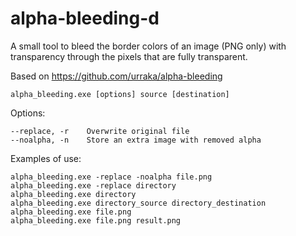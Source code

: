# alpha-bleeding-d
A small tool to bleed the border colors of an image (PNG only) with transparency through the pixels that are fully transparent.

Based on https://github.com/urraka/alpha-bleeding

`alpha_bleeding.exe [options] source [destination]`

Options:
```
--replace, -r    Overwrite original file
--noalpha, -n    Store an extra image with removed alpha
```

Examples of use:
```
alpha_bleeding.exe -replace -noalpha file.png
alpha_bleeding.exe -replace directory
alpha_bleeding.exe directory
alpha_bleeding.exe directory_source directory_destination
alpha_bleeding.exe file.png
alpha_bleeding.exe file.png result.png
```

